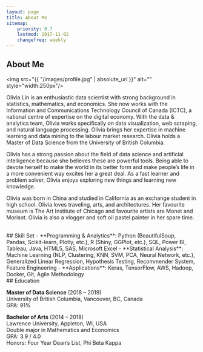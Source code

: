 ```yaml
---
layout: page
title: About Me
sitemap:
    priority: 0.7
    lastmod: 2017-11-02
    changefreq: weekly
---
```

## About Me

<span class="image left"><img src="{{ "/images/profile.jpg" | absolute_url }}" alt="" style="width:250px"/></span>

Olivia Lin is an enthusiastic data scientist with strong background in statistics, mathematics, and economics. She now works with the Information and Communications Technology Council of Canada (ICTC), a national centre of expertise on the digital economy. With the data & analytics team, Olivia works specifically on data visualization, web scraping, and natural language processing. Olivia brings her expertise in machine learning and data mining to the labour market research. Olivia holds a Master of Data Science from the University of British Columbia.

Olivia has a strong passion about the field of data science and artificial intelligence because she believes these are powerful tools. Being able to devote herself to make the world in its better form and make people’s life in a more convenient way excites her a great deal. As a fast learner and problem solver, Olivia enjoys exploring new things and learning new knowledge.

Olivia was born in China and studied in California as an exchange student in high school. Olivia loves traveling, arts, and architectures. Her favourite museum is The Art Institute of Chicago and favourite artists are Monet and Morisot. Olivia is also a vlogger and soft oil pastel painter in her spare time.


<br/>
## Skill Set
- **Programming & Analytics**: Python (BeautifulSoup, Pandas, Scikit-learn, Plotly, etc.), R (Shiny, GGPlot, etc.), SQL, Power BI, Tableau, Java, HTML5, SAS, Microsoft Excel
- **Statistical Analysis**: Machine Learning (NLP, Clustering, KNN, SVM, PCA, Neural Network, etc.), Generalized Linear Regression, Hypothesis Testing, Recommender System, Feature Engineering
- **Applications**: Keras, TensorFlow, AWS, Hadoop, Docker, Git, Agile Methodology


<br/>
## Education

**Master of Data Science** (2018 – 2019) <br/>
University of British Columbia, Vancouver, BC, Canada <br/>
GPA: 91%  <br/>

**Bachelor of Arts** (2014 – 2018) <br/>
Lawrence University, Appleton, WI, USA <br/>
Double major in Mathematics and Economics <br/>
GPA: 3.9 / 4.0 <br/>
Honors: Four Year Dean’s List, Phi Beta Kappa

<br/>
<br/>

